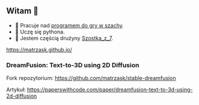 ## Witam 👋

- 🔭 Pracuje nad [programem do gry w szachy](https://github.com/AGH-Narzedzia-Informatyczne-2022-2023/Szostka_z_7).
- 🌱 Uczę się pythona.
- 👯 Jestem częścią drużyny [Szostka_z_7](https://github.com/orgs/AGH-Narzedzia-Informatyczne-2022-2023/teams/szostka_z_7).

https://matrzask.github.io/

### DreamFusion: Text-to-3D using 2D Diffusion
Fork repozytorium: https://github.com/matrzask/stable-dreamfusion

Artykuł: https://paperswithcode.com/paper/dreamfusion-text-to-3d-using-2d-diffusion
